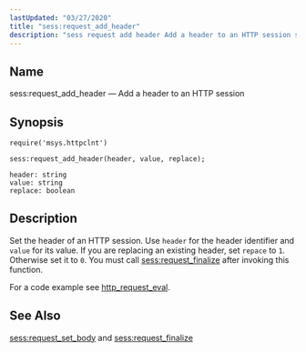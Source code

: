 ```yaml
---
lastUpdated: "03/27/2020"
title: "sess:request_add_header"
description: "sess request add header Add a header to an HTTP session sess request add header header value replace Set the header of an HTTP session Use header for the header identifier and value for its value If you are replacing an existing header set repace to 1 Otherwise set it..."
---
```


<a name="lua.ref.sess_request_add_header"></a> 
## Name

sess:request_add_header — Add a header to an HTTP session

<a name="idp15229280"></a> 
## Synopsis

`require('msys.httpclnt')`

`sess:request_add_header(header, value, replace);`

```
header: string
value: string
replace: boolean
```
<a name="idp15233040"></a> 
## Description

Set the header of an HTTP session. Use `header` for the header identifier and `value` for its value. If you are replacing an existing header, set `repace` to `1`. Otherwise set it to `0`. You must call [sess:request_finalize](/momentum/4/lua/ref-sess-request-finalize) after invoking this function.

For a code example see [http_request_eval](/momentum/3/3-push/push-http-request-eval).

<a name="idp15239056"></a> 
## See Also

[sess:request_set_body](/momentum/4/lua/ref-sess-request-set-body) and [sess:request_finalize](/momentum/4/lua/ref-sess-request-finalize)